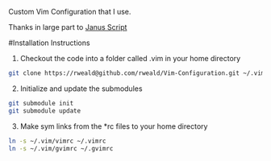 Custom Vim Configuration that I use. 

Thanks in large part to [Janus
Script](https://github.com/carlhuda/janus)

#Installation Instructions

1) Checkout the code into a folder called .vim in your home directory  

``` bash
git clone https://rweald@github.com/rweald/Vim-Configuration.git ~/.vim

```

2) Initialize and update the submodules

``` bash
git submodule init
git submodule update

```

3) Make sym links from the *rc files to your home directory

``` bash
ln -s ~/.vim/vimrc ~/.vimrc
ln -s ~/.vim/gvimrc ~/.gvimrc  

```
